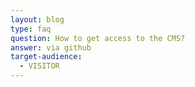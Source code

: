 ```yaml
---
layout: blog
type: faq
question: How to get access to the CMS?
answer: via github
target-audience:
  - VISITOR
---
```

